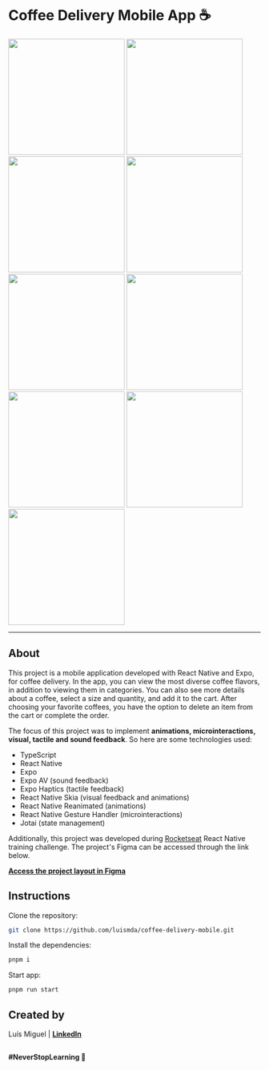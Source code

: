 # Coffee Delivery Mobile App ☕

<img width="232" src="https://github.com/luismda/coffee-delivery-mobile/assets/88680118/227e6112-3261-4f23-a597-3800bdcb0d85" alt="" />
<img width="232" src="https://github.com/luismda/coffee-delivery-mobile/assets/88680118/9195caaa-0a76-40cb-9613-9b6c95e12a85" alt="" />
<img width="232" src="https://github.com/luismda/coffee-delivery-mobile/assets/88680118/622232fc-9b9a-4ddc-9516-088a148165e9" alt="" />
<img width="232" src="https://github.com/luismda/coffee-delivery-mobile/assets/88680118/1a7c05b6-fb73-4ccc-b543-39a8db6033c5" alt="" />
<img width="232" src="https://github.com/luismda/coffee-delivery-mobile/assets/88680118/82a31ac9-7bdb-4cb6-bb4f-51ac8ce77115" alt="" />
<img width="232" src="https://github.com/luismda/coffee-delivery-mobile/assets/88680118/92f0eeba-e9de-41fc-bc56-d7bfac6e1a40" alt="" />
<img width="232" src="https://github.com/luismda/coffee-delivery-mobile/assets/88680118/48b4946e-aadf-4105-9661-01b2cea3251c" alt="" />
<img width="232" src="https://github.com/luismda/coffee-delivery-mobile/assets/88680118/802aeca9-7427-4128-82bf-7bb99fad6a0d" alt="" />
<img width="232" src="https://github.com/luismda/coffee-delivery-mobile/assets/88680118/23b4b419-1f9d-4258-aa78-c9dc88874b58" alt="" />

---

## About

This project is a mobile application developed with React Native and Expo, for coffee delivery. In the app, you can view the most diverse coffee flavors, in addition to viewing them in categories. You can also see more details about a coffee, select a size and quantity, and add it to the cart. After choosing your favorite coffees, you have the option to delete an item from the cart or complete the order.

The focus of this project was to implement **animations, microinteractions, visual, tactile and sound feedback**. So here are some technologies used:

- TypeScript
- React Native
- Expo
- Expo AV (sound feedback)
- Expo Haptics (tactile feedback)
- React Native Skia (visual feedback and animations)
- React Native Reanimated (animations)
- React Native Gesture Handler (microinteractions)
- Jotai (state management)

Additionally, this project was developed during [Rocketseat](https://github.com/rocketseat-education) React Native training challenge. The project's Figma can be accessed through the link below.

[**Access the project layout in Figma**](https://www.figma.com/community/file/1245817631079079109/Coffee-Delivery-%E2%80%A2-Desafio-React-Native)

## Instructions

Clone the repository:

```sh
git clone https://github.com/luismda/coffee-delivery-mobile.git
```

Install the dependencies:

```sh
pnpm i
```

Start app:

```sh
pnpm run start
```

## Created by

Luís Miguel | [**LinkedIn**](https://www.linkedin.com/in/luis-miguel-dutra-alves/)

##

**#NeverStopLearning 🚀**
